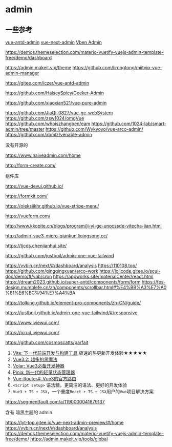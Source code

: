 # admin

## 一些参考

[vue-antd-admin](https://gitee.com/gx12358/vue-antd-admin)
[vue-next-admin](https://gitee.com/lyt-top/vue-next-admin)
[Vben Admin](https://vvbin.cn/doc-next/)

https://demos.themeselection.com/materio-vuetify-vuejs-admin-template-free/demo/dashboard


https://admin.makeit.vip/theme
https://github.com/lirongtong/miitvip-vue-admin-manager


https://gitee.com/iczer/vue-antd-admin

https://github.com/HalseySpicy/Geeker-Admin

https://github.com/xiaoxian521/vue-pure-admin

https://github.com/JiaQi-0827/vue-gc-webSystem
https://github.com/zsw1024/omgVue
https://github.com/whoiszhangben/eam
https://github.com/1024-lab/smart-admin/tree/master
https://github.com/Wykyoyo/vue-arco-admin/
https://github.com/xbmlz/venable-admin





没有开源的

https://www.naiveadmin.com/home

http://form-create.com/



组件库

https://vue-devui.github.io/


https://formkit.com/

https://oleksiikhr.github.io/vue-stripe-menu/



https://vueform.com/



http://www.kkopite.cn/blogs/program/ji-yi-ge-unocssde-vitecha-jian.html




http://admin-vue3-micro-qiankun.liqingsong.cc/



https://tjcds.chenjianhui.site/


https://github.com/justboil/admin-one-vue-tailwind


https://vvbin.cn/next/#/dashboard/analysis
https://110108.top/
https://github.com/qingqingxuan/arco-work
https://lolicode.gitee.io/scui-doc/demo/#/vab/cron
https://appworks.site/materialCenter/react.html
https://dream2023.github.io/super-antd/components/form/form
https://fes-design.mumblefe.cn/zh/components/scrollbar.html#%E4%BB%A3%E7%A0%81%E6%BC%94%E7%A4%BA

https://tolking.github.io/element-pro-components/zh-CN/guide/

https://justboil.github.io/admin-one-vue-tailwind/#/responsive

https://www.iviewui.com/

https://icrud.iviewui.com/

https://github.com/cosmoscatts/parfait

1.  [Vite: 下一代前端开发与构建工具](https://link.segmentfault.com/?enc=%2FmLzFc4BjiBALxJaxkGh3g%3D%3D.5dXFvNm8bqFcPRfEGYzS7eIhBRbXOQ7tNUsQ8kPAJJs%3D),极速的热更新开发体验★★★★★
2.  [Vue3.2: 超多的黑魔法](https://link.segmentfault.com/?enc=%2BvhX8mc52T3JztEEilgfqQ%3D%3D.LI9H60abiit%2F1iDxf9hBC9l%2B7%2FQTVlNFWcY0SJ4Yhpk%3D)
3.  [Volar: Vue3必备开发神器](https://link.segmentfault.com/?enc=9zv99UYdIZ%2Bf93RPvEfIiw%3D%3D.8wViiNNMV7Mj8R8KqSbPzyZDBLB5D9Hcv%2FeqRc0pde7b1ChxaTnBTtitFU38svDb)
4.  [Pinia: 新一代的轻量状态管理器](https://link.segmentfault.com/?enc=Q3SRo3bmBdxcP76u8IXbdA%3D%3D.Yg%2FUCZpO6xdrd1RXyGBv51pXjHPzvH%2FsXiFWkxB6jtc%3D)
5.  [Vue-Router4: Vue3的官方路由](https://link.segmentfault.com/?enc=yEmTeeO0osUmecsAPFKJ8Q%3D%3D.weeqYOBBz5EQNOYU0wcjDN99YySsSUkW%2BC4uI9mMjSI%3D)
6.  `<Script setup>` 语法糖，更简洁的语法、更好的开发体验
7.  `Vue3 + TS + JSX`，一个重度`React + TS + JSX`用户的`Vue`项目解决方案

https://segmentfault.com/a/1190000041679137



含有 暗黑主题的 admin

https://lyt-top.gitee.io/vue-next-admin-preview/#/home
https://vvbin.cn/next/#/dashboard/analysis
https://demos.themeselection.com/materio-vuetify-vuejs-admin-template-free/demo/
https://admin.makeit.vip/tools/global